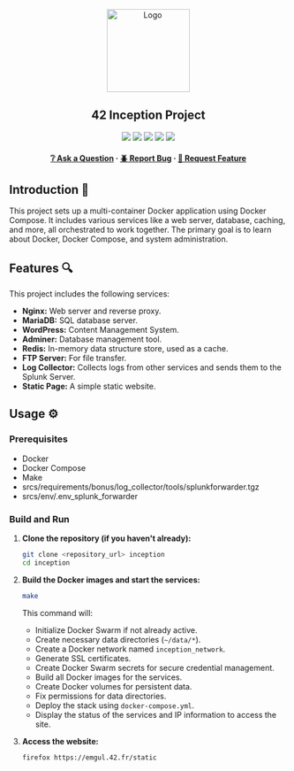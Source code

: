 <div align="center">
  <img src="img/inception.png" alt="Logo" width="150" height="150">
  <h2>42 Inception Project</h2>
    <a href= https://github.com/emre-mr246/42-evaluation><img src="https://img.shields.io/badge/score-101%20%2F%20100-success?style=for-the-badge"/></a>
    <a href= https://github.com/emre-mr246/42-evaluation><img src="https://img.shields.io/badge/circle-5-magenta?style=for-the-badge"/></a>
    <a href= https://github.com/emre-mr246/42-evaluation><img src="https://img.shields.io/badge/42-Evaluation-red?style=for-the-badge"/></a>
    <a href= https://github.com/emre-mr246/42_ring5_inception><img src="https://img.shields.io/github/last-commit/emre-mr246/42_ring5_inception?style=for-the-badge"/></a>
    <a href="https://42istanbul.com.tr/"><img src="https://img.shields.io/badge/42-ISTANBUL-white?style=for-the-badge"/></a>
   
<h4>
    <a href="https://github.com/emre-mr246/42_ring5_inception/issues">❔ Ask a Question</a>
  <span> · </span>
    <a href="https://github.com/emre-mr246/42_ring5_inception/issues">🪲 Report Bug</a>
  <span> · </span>
    <a href="https://github.com/emre-mr246/42_ring5_inception/issues">💬 Request Feature</a>
</h4>
</div>


## Introduction 🚀

This project sets up a multi-container Docker application using Docker Compose. It includes various services like a web server, database, caching, and more, all orchestrated to work together. The primary goal is to learn about Docker, Docker Compose, and system administration.

## Features 🔍

This project includes the following services:

*   **Nginx:** Web server and reverse proxy.
*   **MariaDB:** SQL database server.
*   **WordPress:** Content Management System.
*   **Adminer:** Database management tool.
*   **Redis:** In-memory data structure store, used as a cache.
*   **FTP Server:** For file transfer.
*   **Log Collector:** Collects logs from other services and sends them to the Splunk Server.
*   **Static Page:** A simple static website.

## Usage ⚙️

### Prerequisites

*   Docker
*   Docker Compose
*   Make
*   srcs/requirements/bonus/log_collector/tools/splunkforwarder.tgz
*   srcs/env/.env_splunk_forwarder

### Build and Run

1.  **Clone the repository (if you haven't already):**
    ```bash
    git clone <repository_url> inception
    cd inception
    ```

2.  **Build the Docker images and start the services:**
    ```bash
    make
    ```
    This command will:
    *   Initialize Docker Swarm if not already active.
    *   Create necessary data directories (`~/data/*`).
    *   Create a Docker network named `inception_network`.
    *   Generate SSL certificates.
    *   Create Docker Swarm secrets for secure credential management.
    *   Build all Docker images for the services.
    *   Create Docker volumes for persistent data.
    *   Fix permissions for data directories.
    *   Deploy the stack using `docker-compose.yml`.
    *   Display the status of the services and IP information to access the site.

3.  **Access the website:**
    ```bash
    firefox https://emgul.42.fr/static
    ```